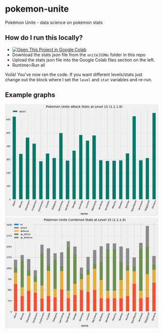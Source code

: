 # pokemon-unite
Pokémon Unite - data science on pokemon stats

## How do I run this locally?
- [![Open This Project in Google Colab](https://colab.research.google.com/assets/colab-badge.svg)](https://colab.research.google.com/drive/1W7tu4aZPHwHSJDd3Y-LqS7KryznLbwJ8?usp=sharing)
- Download the stats json file from the `uniteJSONs` folder in this repo
- Upload the stats json file into the Google Colab files section on the left.
- Runtime>Run all

Voilà! You've now ran the code. If you want different levels/stats just change out the block where I set the `level` and `stat` variables and re-run.

## Example graphs
![hp graph at level 15](./graphs/attackLevel15.png)
![overall graph at level 15](./graphs/overallLevel15.png)
